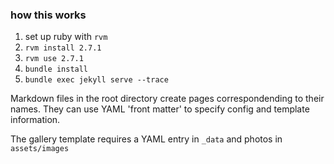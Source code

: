 ### how this works

1. set up ruby with `rvm`
1. `rvm install 2.7.1`
1. `rvm use 2.7.1`
1. `bundle install`
1. `bundle exec jekyll serve --trace`

Markdown files in the root directory create pages correspondending to their names. They can use YAML 'front matter' to specify config and template information.

The gallery template requires a YAML entry in `_data` and photos in `assets/images`
